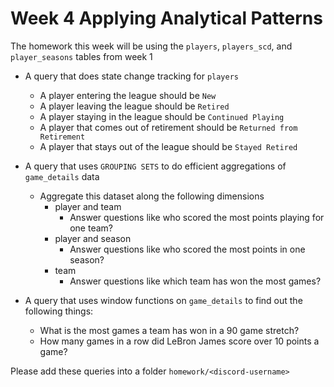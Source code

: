 # Week 4 Applying Analytical Patterns
The homework this week will be using the `players`, `players_scd`, and `player_seasons` tables from week 1

- A query that does state change tracking for `players`
  - A player entering the league should be `New`
  - A player leaving the league should be `Retired`
  - A player staying in the league should be `Continued Playing`
  - A player that comes out of retirement should be `Returned from Retirement`
  - A player that stays out of the league should be `Stayed Retired`
  
- A query that uses `GROUPING SETS` to do efficient aggregations of `game_details` data
  - Aggregate this dataset along the following dimensions
    - player and team
      - Answer questions like who scored the most points playing for one team?
    - player and season
      - Answer questions like who scored the most points in one season?
    - team
      - Answer questions like which team has won the most games?
      
- A query that uses window functions on `game_details` to find out the following things:
  - What is the most games a team has won in a 90 game stretch? 
  - How many games in a row did LeBron James score over 10 points a game?


Please add these queries into a folder `homework/<discord-username>`